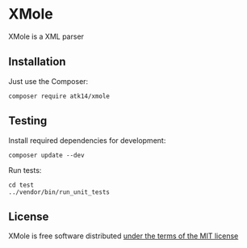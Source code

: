 XMole
=====

XMole is a XML parser

Installation
------------

Just use the Composer:

    composer require atk14/xmole

Testing
-------

Install required dependencies for development:

    composer update --dev

Run tests:

    cd test
    ../vendor/bin/run_unit_tests

License
-------

XMole is free software distributed [under the terms of the MIT license](http://www.opensource.org/licenses/mit-license)

[//]: # ( vim: set ts=2 et: )
